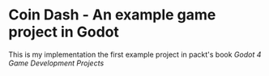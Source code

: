 # Coin Dash - An example game project in Godot
This is my implementation the first example project in packt's book _Godot 4 Game Development Projects_
